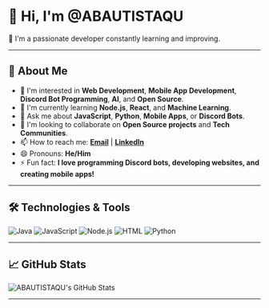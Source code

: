 # 👋 Hi, I'm @ABAUTISTAQU

🌟 I'm a passionate developer constantly learning and improving.

---

## 🚀 About Me
- 👀 I'm interested in **Web Development**, **Mobile App Development**, **Discord Bot Programming**, **AI**, and **Open Source**.
- 🌱 I'm currently learning **Node.js**, **React**, and **Machine Learning**.
- 💬 Ask me about **JavaScript**, **Python**, **Mobile Apps**, or **Discord Bots**.
- 💞️ I'm looking to collaborate on **Open Source projects** and **Tech Communities**.
- 📫 How to reach me: **[Email](abautistaqu01@ucvvirtual.edu.pe)** | **[LinkedIn](https://www.linkedin.com/in/abautistaqu/)**
- 😄 Pronouns: **He/Him**
- ⚡ Fun fact: **I love programming Discord bots, developing websites, and creating mobile apps!**

---

## 🛠️ Technologies & Tools
![Java](https://img.shields.io/badge/Java-007396?style=flat&logo=java&logoColor=white)
![JavaScript](https://img.shields.io/badge/JavaScript-F7DF1E?style=flat&logo=javascript&logoColor=black)
![Node.js](https://img.shields.io/badge/Node.js-339933?style=flat&logo=nodedotjs&logoColor=white)
![HTML](https://img.shields.io/badge/HTML-E34F26?style=flat&logo=html5&logoColor=white)
![Python](https://img.shields.io/badge/Python-3776AB?style=flat&logo=python&logoColor=white)

---

## 📈 GitHub Stats

![ABAUTISTAQU's GitHub Stats](https://github-readme-stats.vercel.app/api?username=ABAUTISTAQU&show_icons=true&theme=tokyonight)

---

<!---
ABAUTISTAQU/ABAUTISTAQU is a ✨ special ✨ repository because its `README.md` (this file) appears on your GitHub profile.
You can click the Preview link to take a look at your changes.
Feel free to customize it!
--->
